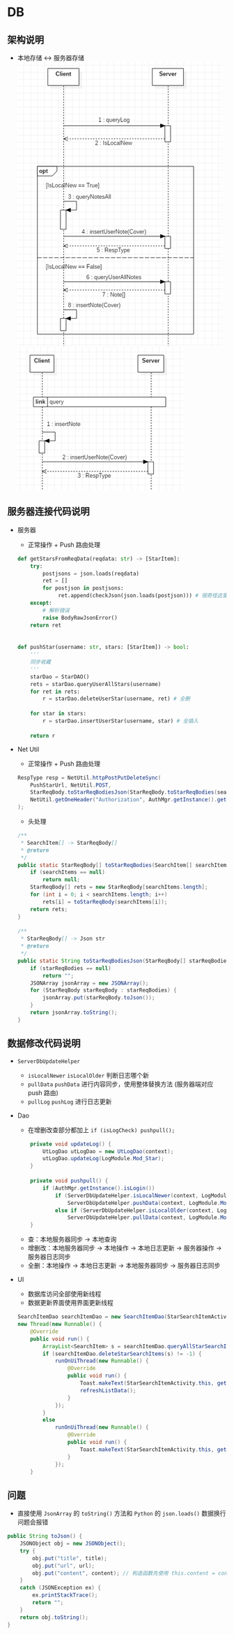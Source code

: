 # DB

## 架构说明

+ 本地存储 <-> 服务器存储
![DB_Query](./../../../../../../../../../assets/DB_Query.png)
![DB_Insert](./../../../../../../../../../assets/DB_Insert.png)

## 服务器连接代码说明

+ 服务器
    + 正常操作 + Push 路由处理
    ```python
    def getStarsFromReqData(reqdata: str) -> [StarItem]:
        try:
            postjsons = json.loads(reqdata)
            ret = []
            for postjson in postjsons:
                 ret.append(checkJson(json.loads(postjson))) # 很奇怪这里转了一次还是 str     
        except:
            # 解析错误
            raise BodyRawJsonError()
        return ret
        
       
    def pushStar(username: str, stars: [StarItem]) -> bool:
        '''
        同步收藏
        '''
        starDao = StarDAO()
        rets = starDao.queryUserAllStars(username)
        for ret in rets:
            r = starDao.deleteUserStar(username, ret) # 全删
        
        for star in stars:
            r = starDao.insertUserStar(username, star) # 全插入
        
        return r
    ```
    
+ Net Util
    + 正常操作 + Push 路由处理
    ```java
    RespType resp = NetUtil.httpPostPutDeleteSync(
        PushStarUrl, NetUtil.POST,
        StarReqBody.toStarReqBodiesJson(StarReqBody.toStarReqBodies(searchItems)),
        NetUtil.getOneHeader("Authorization", AuthMgr.getInstance().getToken())
    );
    ```
    + 头处理
    ```java
    /**
     * SearchItem[] -> StarReqBody[]
     * @return
     */
    public static StarReqBody[] toStarReqBodies(SearchItem[] searchItems) {
        if (searchItems == null)
            return null;
        StarReqBody[] rets = new StarReqBody[searchItems.length];
        for (int i = 0; i < searchItems.length; i++)
            rets[i] = toStarReqBody(searchItems[i]);
        return rets;
    }

    /**
     * StarReqBody[] -> Json str
     * @return
     */
    public static String toStarReqBodiesJson(StarReqBody[] starReqBodies) {
        if (starReqBodies == null)
            return "";
        JSONArray jsonArray = new JSONArray();
        for (StarReqBody starReqBody : starReqBodies) {
            jsonArray.put(starReqBody.toJson());
        }
        return jsonArray.toString();
    }
    ```

## 数据修改代码说明

+ `ServerDbUpdateHelper`
    + `isLocalNewer` `isLocalOlder` 判断日志哪个新
    + `pullData` `pushData` 进行内容同步，使用整体替换方法 (服务器端对应 push 路由)
    + `pullLog` `pushLog` 进行日志更新

+ Dao
    + 在增删改查部分都加上 `if (isLogCheck) pushpull();`
    
    ```java
        private void updateLog() {
            UtLogDao utLogDao = new UtLogDao(context);
            utLogDao.updateLog(LogModule.Mod_Star);
        }
      
        private void pushpull() {
            if (AuthMgr.getInstance().isLogin())
                if (ServerDbUpdateHelper.isLocalNewer(context, LogModule.Mod_Star))
                    ServerDbUpdateHelper.pushData(context, LogModule.Mod_Star);
                else if (ServerDbUpdateHelper.isLocalOlder(context, LogModule.Mod_Star))
                    ServerDbUpdateHelper.pullData(context, LogModule.Mod_Star);
        }
    ```
    
    + 查：本地服务器同步 -> 本地查询
    + 增删改：本地服务器同步 -> 本地操作 -> 本地日志更新 -> 服务器操作 -> 服务器日志同步
    + 全删：本地操作 -> 本地日志更新 -> 本地服务器同步 -> 服务器日志同步
   
+ UI
    + 数据库访问全部使用新线程
    + 数据更新界面使用界面更新线程
    ```java
    SearchItemDao searchItemDao = new SearchItemDao(StarSearchItemActivity.this);
    new Thread(new Runnable() {
        @Override
        public void run() {
            ArrayList<SearchItem> s = searchItemDao.queryAllStarSearchItems();
            if (searchItemDao.deleteStarSearchItems(s) != -1) {
                runOnUiThread(new Runnable() {
                    @Override
                    public void run() {
                        Toast.makeText(StarSearchItemActivity.this, getString(R.string.SearchFrag_CancelAllStarSuccess), Toast.LENGTH_SHORT).show();
                        refreshListData();
                    }
                });
            }
            else
                runOnUiThread(new Runnable() {
                    @Override
                    public void run() {
                        Toast.makeText(StarSearchItemActivity.this, getString(R.string.SearchFrag_CancelAllStarFailed), Toast.LENGTH_SHORT).show();
                    }
                });
        }
    ```
    
## 问题

+ 直接使用 `JsonArray` 的 `toString()` 方法和 `Python` 的 `json.loads()` 数据换行问题会报错
```java
public String toJson() {
    JSONObject obj = new JSONObject();
    try {
        obj.put("title", title);
        obj.put("url", url);
        obj.put("content", content); // 构造函数先使用 this.content = content.replaceAll("[\n|\r]", " ");
    }
    catch (JSONException ex) {
        ex.printStackTrace();
        return "";
    }
    return obj.toString();
}
```